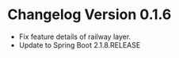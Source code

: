 # Changelog Version 0.1.6

* Fix feature details of railway layer.
* Update to Spring Boot 2.1.8.RELEASE
